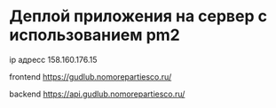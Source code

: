 # Деплой приложения на сервер с использованием pm2

ip адресс 158.160.176.15


frontend https://gudlub.nomorepartiesco.ru/


backend https://api.gudlub.nomorepartiesco.ru/
